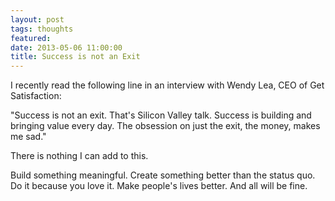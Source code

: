```yaml
---
layout: post
tags: thoughts
featured: 
date: 2013-05-06 11:00:00
title: Success is not an Exit
---
```

I recently read the following line in an interview with Wendy Lea, CEO of Get Satisfaction:

"Success is not an exit. That's Silicon Valley talk. Success is building and bringing value every day. The obsession on just the exit, the money, makes me sad."

There is nothing I can add to this.

Build something meaningful. Create something better than the status quo. Do it because you love it. Make people's lives better. And all will be fine.